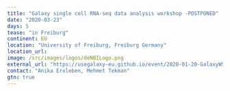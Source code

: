 ```yaml
---
title: "Galaxy single cell RNA-seq data analysis workshop -POSTPONED"
date: "2020-03-23"
days: 5
tease: "in Freiburg"
continent: EU
location: "University of Freiburg, Freiburg Germany"
location_url:
image: /src/images/logos/deNBILogo.png
external_url: "https://usegalaxy-eu.github.io/event/2020-01-20-GalaxyWS_scrna_FR/plain.html"
contact: "Anika Erxleben, Mehmet Tekman"
gtn: true
---
```

